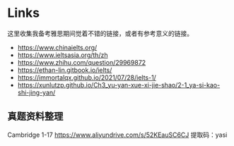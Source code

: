 # Links

这里收集我备考雅思期间觉着不错的链接，或者有参考意义的链接。

- https://www.chinaielts.org/
- https://www.ieltsasia.org/th/zh
- https://www.zhihu.com/question/29969872
- https://ethan-lin.gitbook.io/ielts/
- https://immortalqx.github.io/2021/07/28/ielts-1/
- https://xunlutzp.github.io/Ch3_yu-yan-xue-xi-jie-shao/2-1_ya-si-kao-shi-jing-yan/

## 真题资料整理

Cambridge 1-17 https://www.aliyundrive.com/s/52KEauSC6CJ 提取码：yasi
